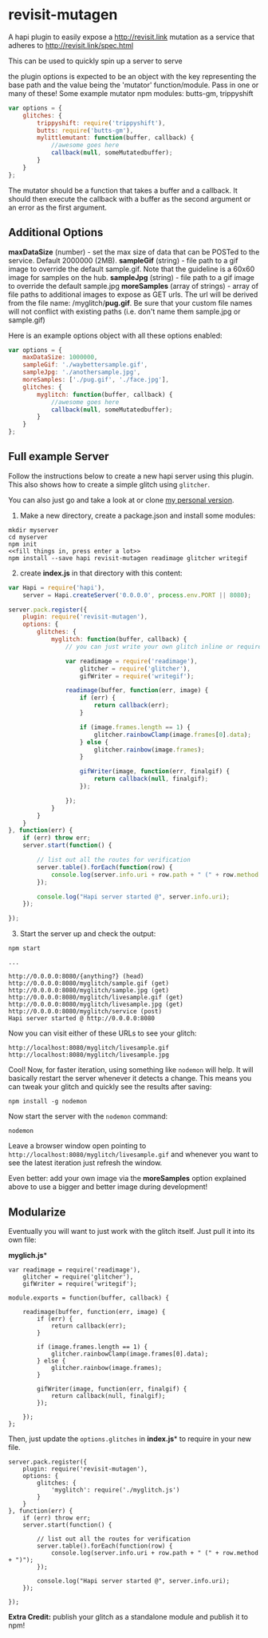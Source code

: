 revisit-mutagen
===============

A hapi plugin to easily expose a http://revisit.link mutation as a service that adheres to http://revisit.link/spec.html

This can be used to quickly spin up a server to serve


the plugin options is expected to be an object with the key representing the base
path and the value being the 'mutator' function/module. Pass in one or many of these!
Some example mutator npm modules: butts-gm, trippyshift

```javascript
var options = {
    glitches: {
        trippyshift: require('trippyshift'),
        butts: require('butts-gm'),
        mylittlemutant: function(buffer, callback) {
            //awesome goes here
            callback(null, someMutatedbuffer);
        }
    }
};
```

The mutator should be a function that takes a buffer and a callback. It
should then execute the callback with a buffer as the second argument
or an error as the first argument.

Additional Options
------------------
**maxDataSize** (number) - set the max size of data that can be POSTed to the service. Default 2000000 (2MB).
**sampleGif** (string) - file path to a gif image to override the default sample.gif. Note that the guideline is a 60x60 image for samples on the hub.
**sampleJpg** (string) - file path to a gif image to override the default sample.jpg
**moreSamples** (array of strings) - array of file paths to additional images to expose as GET urls. The url will be derived from the file name: /myglitch/**pug.gif**. Be sure that your custom file names will not conflict with existing paths (i.e. don't name them sample.jpg or sample.gif)

Here is an example options object with all these options enabled:

```javascript
var options = {
    maxDataSize: 1000000,
    sampleGif: './waybettersample.gif',
    sampleJpg: './anothersample.jpg',
    moreSamples: ['./pug.gif', './face.jpg'],
    glitches: {
        myglitch: function(buffer, callback) {
            //awesome goes here
            callback(null, someMutatedbuffer);
        }
    }
};
```

Full example Server
-------------------
Follow the instructions below to create a new hapi server using this plugin. This also shows how to create a simple glitch using `glitcher`.

You can also just go and take a look at or clone [my personal version](https://github.com/Flet/technodrome).



1) Make a new directory, create a package.json and install some modules:
```
mkdir myserver
cd myserver
npm init
<<fill things in, press enter a lot>>
npm install --save hapi revisit-mutagen readimage glitcher writegif
```

2) create **index.js** in that directory with this content:

```javascript
var Hapi = require('hapi'),
    server = Hapi.createServer('0.0.0.0', process.env.PORT || 8080);

server.pack.register({
    plugin: require('revisit-mutagen'),
    options: {
        glitches: {
            myglitch: function(buffer, callback) {
                // you can just write your own glitch inline or require() it in...

                var readimage = require('readimage'),
                    glitcher = require('glitcher'),
                    gifWriter = require('writegif');

                readimage(buffer, function(err, image) {
                    if (err) {
                        return callback(err);
                    }

                    if (image.frames.length == 1) {
                        glitcher.rainbowClamp(image.frames[0].data);
                    } else {
                        glitcher.rainbow(image.frames);
                    }

                    gifWriter(image, function(err, finalgif) {
                        return callback(null, finalgif);
                    });

                });
            }
        }
    }
}, function(err) {
    if (err) throw err;
    server.start(function() {

        // list out all the routes for verification
        server.table().forEach(function(row) {
            console.log(server.info.uri + row.path + " (" + row.method + ")");
        });

        console.log("Hapi server started @", server.info.uri);
    });

});
```

3) Start the server up and check the output:
```
npm start

...

http://0.0.0.0:8080/{anything?} (head)
http://0.0.0.0:8080/myglitch/sample.gif (get)
http://0.0.0.0:8080/myglitch/sample.jpg (get)
http://0.0.0.0:8080/myglitch/livesample.gif (get)
http://0.0.0.0:8080/myglitch/livesample.jpg (get)
http://0.0.0.0:8080/myglitch/service (post)
Hapi server started @ http://0.0.0.0:8080
```

Now you can visit either of these URLs to see your glitch:
```
http://localhost:8080/myglitch/livesample.gif
http://localhost:8080/myglitch/livesample.jpg
```

Cool! Now, for faster iteration, using something like `nodemon` will help. It will basically restart the server whenever it detects a change. This means you can tweak your glitch and quickly see the results after saving:
```
npm install -g nodemon
```
Now start the server with the `nodemon` command:
```
nodemon
```

Leave a browser window open pointing to `http://localhost:8080/myglitch/livesample.gif` and whenever you want to see the latest iteration just refresh the window.

Even better: add your own image via the **moreSamples** option explained above to use a bigger and better image during development!


Modularize
----------

Eventually you will want to just work with the glitch itself. Just pull it into its own file:

**myglich.js***
```
var readimage = require('readimage'),
    glitcher = require('glitcher'),
    gifWriter = require('writegif');

module.exports = function(buffer, callback) {

    readimage(buffer, function(err, image) {
        if (err) {
            return callback(err);
        }

        if (image.frames.length == 1) {
            glitcher.rainbowClamp(image.frames[0].data);
        } else {
            glitcher.rainbow(image.frames);
        }

        gifWriter(image, function(err, finalgif) {
            return callback(null, finalgif);
        });

    });
};
```

Then, just update the `options.glitches` in **index.js*** to require in your new file.
```
server.pack.register({
    plugin: require('revisit-mutagen'),
    options: {
        glitches: {
            'myglitch': require('./myglitch.js')
        }
    }
}, function(err) {
    if (err) throw err;
    server.start(function() {

        // list out all the routes for verification
        server.table().forEach(function(row) {
            console.log(server.info.uri + row.path + " (" + row.method + ")");
        });

        console.log("Hapi server started @", server.info.uri);
    });

});
```

**Extra Credit:** publish your glitch as a standalone module and publish it to npm!